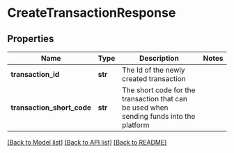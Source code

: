 # CreateTransactionResponse

## Properties
Name | Type | Description | Notes
------------ | ------------- | ------------- | -------------
**transaction_id** | **str** | The Id of the newly created transaction  | 
**transaction_short_code** | **str** | The short code for the transaction that can be used when sending funds into the platform  | 

[[Back to Model list]](../README.md#documentation-for-models) [[Back to API list]](../README.md#documentation-for-api-endpoints) [[Back to README]](../README.md)



